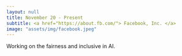```yaml
---
layout: null
title: November 20 - Present
subtitle: <a href="https://about.fb.com/"> Facebook, Inc. </a>
image: "assets/img/facebook.jpeg"
---
```


Working on the fairness and inclusive in AI.

